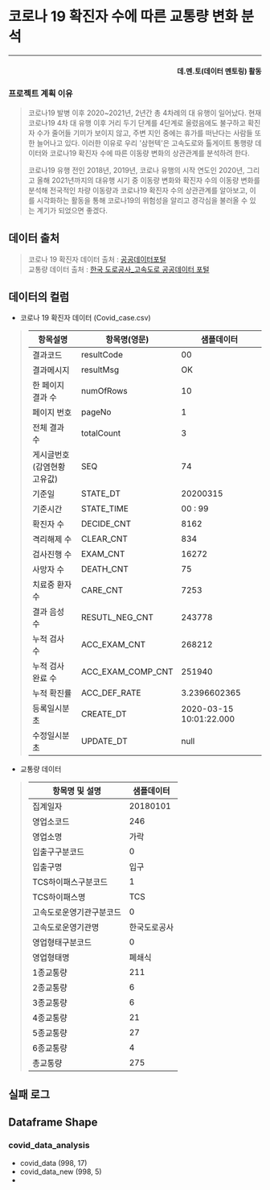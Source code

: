 # 코로나 19 확진자 수에 따른 교통량 변화 분석
----
#### <div align = "right" > 데.멘.토(데이터 멘토링) 활동</div>
### 프로젝트 계획 이유 
> 코로나19 발병 이후 2020~2021년, 2년간 총 4차례의 대 유행이 일어났다. 현재 코로나19 4차 대 유행 이후 거리 두기 단계를 4단계로 올렸음에도 불구하고 확진자 수가 줄어들 기미가 보이지 않고, 주변 지인 중에는 휴가를 떠난다는 사람들 또한 늘어나고 있다. 이러한 이유로 우리 '삼현텍'은 고속도로와 톨게이트 통행량 데이터와 코로나19 확진자 수에 따른 이동량 변화의 상관관계를 분석하려 한다. 
>
>  코로나19 유행 전인 2018년, 2019년, 코로나 유행의 시작 연도인 2020년, 그리고 올해 2021년까지의 대유행 시기 중 이동량 변화와 확진자 수의 이동량 변화를 분석해 전국적인 차량 이동량과 코로나19 확진자 수의 상관관계를 알아보고, 이를 시각화하는 활동을 통해 코로나19의 위험성을 알리고 경각심을 불러올 수 있는 계기가 되었으면 좋겠다.

## 데이터 출처
> 코로나 19 확진자 데이터 출처 : [공공데이터포털](https://www.data.go.kr/index.do)  
> 교통량 데이터 출처 : [한국 도로공사_고속도로 공공데이터 포털](http://data.ex.co.kr/)

## 데이터의 컬럼
* 코로나 19 확진자 데이터 (Covid_case.csv)
 > |항목설명|항목명(영문)|샘플데이터|
 > |-----|-----|-----|
 > |결과코드|	resultCode|00|
 > |결과메시지|	resultMsg|OK|
 > |한 페이지 결과 수|	numOfRows|10|
 > |페이지 번호|	pageNo|1|
 > |전체 결과 수|	totalCount|3|
 > |게시글번호(감염현황 고유값)|SEQ|74|
 > |기준일|STATE_DT|20200315|
 > |기준시간|STATE_TIME|00 : 99|
 > |확진자 수|DECIDE_CNT|8162|
 > |격리해제 수|CLEAR_CNT|834|
 > |검사진행 수|EXAM_CNT|16272|
 > |사망자 수|DEATH_CNT|75|
 > |치료중 환자 수|CARE_CNT|7253|
 > |결과 음성 수|RESUTL_NEG_CNT|243778|
 > |누적 검사 수|ACC_EXAM_CNT|268212|
 > |누적 검사 완료 수|ACC_EXAM_COMP_CNT|251940|
 > |누적 확진률|ACC_DEF_RATE|3.2396602365|
 > |등록일시분초|CREATE_DT|2020-03-15 10:01:22.000|
 > |수정일시분초|UPDATE_DT|null|  
* 교통량 데이터  
 > |항목명 및 설명|샘플데이터|  
 > |----|----|  
 > |집계일자|20180101|  
 > |영업소코드|246|  
 > |영업소명|가락|  
 > |입출구구분코드|0|
 > |입출구명|입구|
 > |TCS하이패스구분코드|1|
 > |TCS하이패스명|TCS|
 > |고속도로운영기관구분코드|0|
 > |고속도로운영기관명|한국도로공사|
 > |영업형태구분코드|0|
 > |영업형태명|폐쇄식|
 > |1종교통량|211|
 > |2종교통량|6|
 > |3종교통량|6|
 > |4종교통량|21|
 > |5종교통량|27|
 > |6종교통량|4|
 > |총교통량	|275|

## 실패 로그  

## Dataframe Shape
### covid_data_analysis
- covid_data (998, 17)
- covid_data_new (998, 5)
- 
